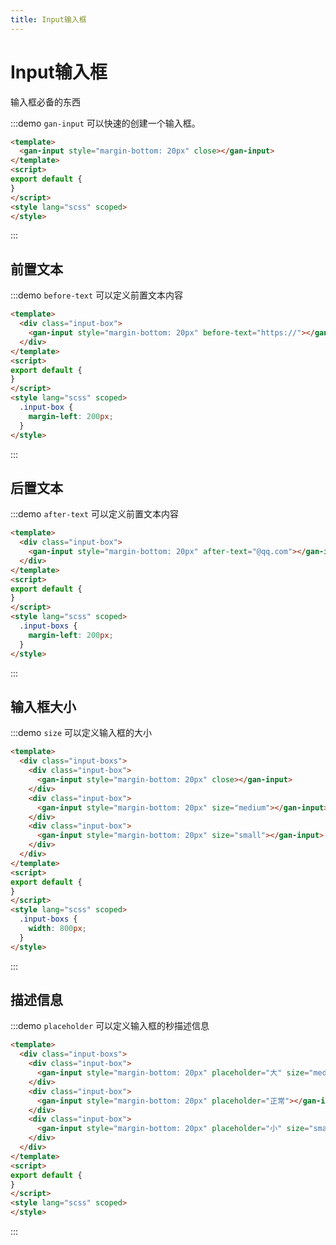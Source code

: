 ```yaml
---
title: Input输入框
---
```

# Input输入框
输入框必备的东西

:::demo `gan-input` 可以快速的创建一个输入框。
```html {2}
<template>
  <gan-input style="margin-bottom: 20px" close></gan-input>
</template>
<script>
export default {
}
</script>
<style lang="scss" scoped>
</style>
```
:::

## 前置文本

:::demo `before-text` 可以定义前置文本内容

```html {2}
<template>
  <div class="input-box">
    <gan-input style="margin-bottom: 20px" before-text="https://"></gan-input>
  </div>
</template>
<script>
export default {
}
</script>
<style lang="scss" scoped>
  .input-box {
    margin-left: 200px;
  }
</style>
```
:::

## 后置文本

:::demo `after-text` 可以定义前置文本内容
```html {2}
<template>
  <div class="input-box">
    <gan-input style="margin-bottom: 20px" after-text="@qq.com"></gan-input>
  </div>
</template>
<script>
export default {
}
</script>
<style lang="scss" scoped>
  .input-boxs {
    margin-left: 200px;
  }
</style>
```
:::

## 输入框大小

:::demo `size` 可以定义输入框的大小
```html {2}
<template>
  <div class="input-boxs">
    <div class="input-box">
      <gan-input style="margin-bottom: 20px" close></gan-input>
    </div>
    <div class="input-box">
      <gan-input style="margin-bottom: 20px" size="medium"></gan-input>
    </div>
    <div class="input-box">
      <gan-input style="margin-bottom: 20px" size="small"></gan-input>
    </div>
  </div>
</template>
<script>
export default {
}
</script>
<style lang="scss" scoped>
  .input-boxs {
    width: 800px;
  }
</style>
```
:::


## 描述信息

:::demo `placeholder` 可以定义输入框的秒描述信息
```html {2}
<template>
  <div class="input-boxs">
    <div class="input-box">
      <gan-input style="margin-bottom: 20px" placeholder="大" size="medium"></gan-input>
    </div>
    <div class="input-box">
      <gan-input style="margin-bottom: 20px" placeholder="正常"></gan-input>
    </div>
    <div class="input-box">
      <gan-input style="margin-bottom: 20px" placeholder="小" size="small"></gan-input>
    </div>
  </div>
</template>
<script>
export default {
}
</script>
<style lang="scss" scoped>
</style>
```
:::

